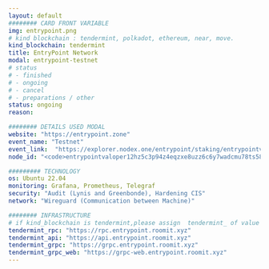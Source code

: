 ```yaml
---
layout: default
######## CARD FRONT VARIABLE
img: entrypoint.png
# kind blockchain : tendermint, polkadot, ethereum, near, move.
kind_blockchain: tendermint
title: EntryPoint Network 
modal: entrypoint-testnet
# status
# - finished
# - ongoing
# - cancel
# - preparations / other
status: ongoing
reason: 

######## DETAILS USED MODAL
website: "https://entrypoint.zone"
event_name: "Testnet"
event_link:  "https://explorer.nodex.one/entrypoint/staking/entrypointvaloper12hz5c3p94z4eqzxe8uzz6c6y7wadcmu78ts58d"
node_id: "<code>entrypointvaloper12hz5c3p94z4eqzxe8uzz6c6y7wadcmu78ts58d</code>"

######### TECHNOLOGY
os: Ubuntu 22.04
monitoring: Grafana, Prometheus, Telegraf
security: "Audit (Lynis and Greenbonde), Hardening CIS"
network: "Wireguard (Communication between Machine)"

######## INFRASTRUCTURE
# if kind_blockchain is tendermint,please assign  tendermint_ of value
tendermint_rpc: "https://rpc.entrypoint.roomit.xyz"
tendermint_api: "https://api.entrypoint.roomit.xyz"
tendermint_grpc: "https://grpc.entrypoint.roomit.xyz"
tendermint_grpc_web: "https://grpc-web.entrypoint.roomit.xyz"
---
```

